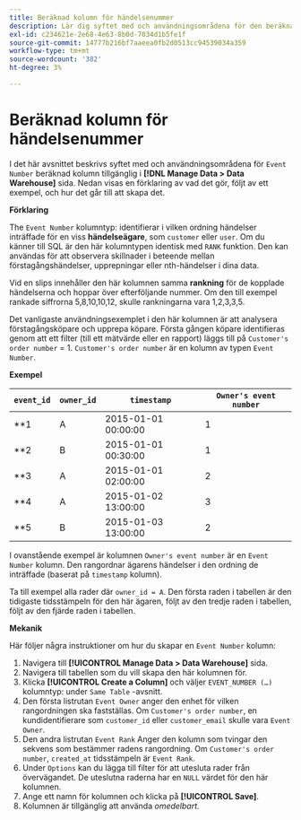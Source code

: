 ```yaml
---
title: Beräknad kolumn för händelsenummer
description: Lär dig syftet med och användningsområdena för den beräknade kolumnen för händelsenummer.
exl-id: c234621e-2e68-4e63-8b0d-7034d1b5fe1f
source-git-commit: 14777b216bf7aaeea0fb2d0513cc94539034a359
workflow-type: tm+mt
source-wordcount: '382'
ht-degree: 3%

---
```


# Beräknad kolumn för händelsenummer

I det här avsnittet beskrivs syftet med och användningsområdena för `Event Number` beräknad kolumn tillgänglig i **[!DNL Manage Data > Data Warehouse]** sida. Nedan visas en förklaring av vad det gör, följt av ett exempel, och hur det går till att skapa det.

**Förklaring**

The `Event Number` kolumntyp: identifierar i vilken ordning händelser inträffade för en viss **händelseägare**, som `customer` eller `user`. Om du känner till SQL är den här kolumntypen identisk med `RANK` funktion. Den kan användas för att observera skillnader i beteende mellan förstagångshändelser, upprepningar eller nth-händelser i dina data.

Vid en slips innehåller den här kolumnen samma **rankning** för de kopplade händelserna och hoppar över efterföljande nummer. Om den till exempel rankade siffrorna 5,8,10,10,12, skulle rankningarna vara 1,2,3,3,5.

Det vanligaste användningsexemplet i den här kolumnen är att analysera förstagångsköpare och upprepa köpare. Första gången köpare identifieras genom att ett filter (till ett mätvärde eller en rapport) läggs till på `Customer's order number` = 1. `Customer's order number` är en kolumn av typen `Event Number`.

**Exempel**

| **`event_id`** | **`owner_id`** | **`timestamp`** | **`Owner's event number`** |
|--- |--- |--- |--- |
| **1 | A | 2015-01-01 00:00:00 | 1 |
| **2 | B | 2015-01-01 00:30:00 | 1 |
| **3 | A | 2015-01-01 02:00:00 | 2 |
| **4 | A | 2015-01-02 13:00:00 | 3 |
| **5 | B | 2015-01-03 13:00:00 | 2 |

I ovanstående exempel är kolumnen `Owner's event number` är en `Event Number` kolumn. Den rangordnar ägarens händelser i den ordning de inträffade (baserat på `timestamp` kolumn).

Ta till exempel alla rader där `owner_id = A`. Den första raden i tabellen är den tidigaste tidsstämpeln för den här ägaren, följt av den tredje raden i tabellen, följt av den fjärde raden i tabellen.

**Mekanik**

Här följer några instruktioner om hur du skapar en `Event Number` kolumn:

1. Navigera till **[!UICONTROL Manage Data > Data Warehouse]** sida.
1. Navigera till tabellen som du vill skapa den här kolumnen för.
1. Klicka **[!UICONTROL Create a Column]** och väljer `EVENT_NUMBER (…)` kolumntyp: under `Same Table` -avsnitt.
1. Den första listrutan `Event Owner` anger den enhet för vilken rangordningen ska fastställas. Om `Customer's order number`, en kundidentifierare som `customer_id` eller `customer_email` skulle vara `Event Owner`.
1. Den andra listrutan `Event Rank` Anger den kolumn som tvingar den sekvens som bestämmer radens rangordning. Om `Customer's order number`, `created_at` tidsstämpeln är `Event Rank`.
1. Under `Options` kan du lägga till filter för att utesluta rader från övervägandet. De uteslutna raderna har en `NULL` värdet för den här kolumnen.
1. Ange ett namn för kolumnen och klicka på **[!UICONTROL Save]**.
1. Kolumnen är tillgänglig att använda _omedelbart._
